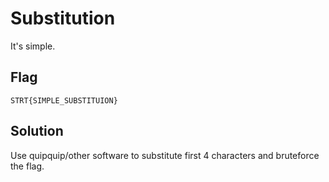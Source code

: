 # Substitution

It's simple.

## Flag

`STRT{SIMPLE_SUBSTITUION}`

## Solution

Use quipquip/other software to substitute first 4 characters and bruteforce the flag. 
